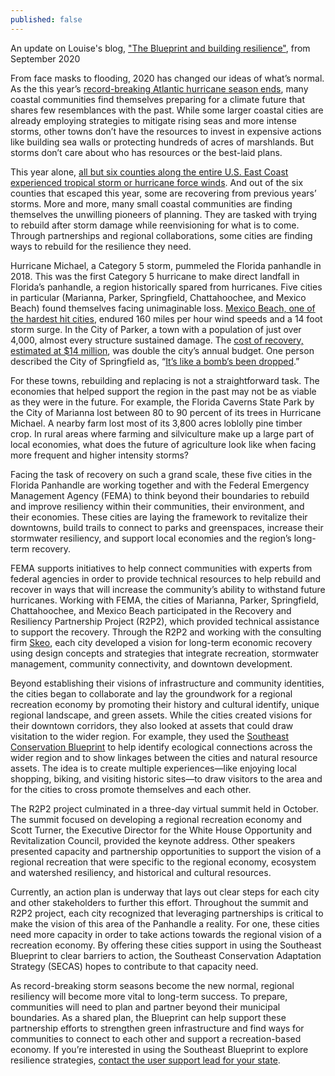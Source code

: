 ```yaml
---
published: false
---
```

An update on Louise's blog, ["The Blueprint and building resilience"](http://secassoutheast.org/2020/09/28/the-blueprint-and-building-resilience.html), from September 2020

From face masks to flooding, 2020 has changed our ideas of what’s normal. As the this year’s [record-breaking Atlantic hurricane season ends](https://www.cnn.com/2020/11/30/weather/record-breaking-atlantic-hurricane-season-wrap-up/index.html?utm_content=2020-11-30T14%3A50%3A05&utm_term=link&utm_source=twCNN&utm_medium=social), many coastal communities find themselves preparing for a climate future that shares few resemblances with the past. While some larger coastal cities are already employing strategies to mitigate rising seas and more intense storms, other towns don’t have the resources to invest in expensive actions like building sea walls or protecting hundreds of acres of marshlands. But storms don’t care about who has resources or the best-laid plans.

This year alone, [all but six counties along the entire U.S. East Coast experienced tropical storm or hurricane force winds](https://www.washingtonpost.com/weather/2020/11/16/tropical-storm-winds-lower-48/). And out of the six counties that escaped this year, some are recovering from previous years’ storms. More and more, many small coastal communities are finding themselves the unwilling pioneers of planning. They are tasked with trying to rebuild after storm damage while reenvisioning for what is to come. Through partnerships and regional collaborations, some cities are finding ways to rebuild for the resilience they need.

Hurricane Michael, a Category 5 storm, pummeled the Florida panhandle in 2018. This was the first Category 5 hurricane to make direct landfall in Florida’s panhandle, a region historically spared from hurricanes. Five cities in particular (Marianna, Parker, Springfield, Chattahoochee, and Mexico Beach) found themselves facing unimaginable loss. [Mexico Beach, one of the hardest hit cities](https://www.wctv.tv/content/news/Mexico-Beach-one-year-after-Hurricane-Michael--562451591.html#:~:text=Michael%20was%20a%20category%20five,the%20coastal%20community%20of%201%2C200), endured 160 miles per hour wind speeds and a 14 foot storm surge. In the City of Parker, a town with a population of just over 4,000, almost every structure sustained damage. The [cost of recovery, estimated at $14 million](https://www.wjhg.com/content/news/Parker-releases-total-cost-for-hurricane-recovery-efforts-and-increase-to-utility-rates--567225481.html), was double the city’s annual budget. One person described the City of Springfield as, “[It’s like a bomb’s been dropped](https://www.nwfdailynews.com/news/20181012/its-like-bombs-been-dropped-on-springfield).” 

For these towns, rebuilding and replacing is not a straightforward task. The economies that helped support the region in the past may not be as viable as they were in the future. For example, the Florida Caverns State Park by the City of Marianna lost between 80 to 90 percent of its trees in Hurricane Michael. A nearby farm lost most of its 3,800 acres loblolly pine timber crop. In rural areas where farming and silviculture make up a large part of local economies, what does the future of agriculture look like when facing more frequent and higher intensity storms? 

Facing the task of recovery on such a grand scale, these five cities in the Florida Panhandle are working together and with the Federal Emergency Management Agency (FEMA) to think beyond their boundaries to rebuild and improve resiliency within their communities, their environment, and their economies. These cities are laying the framework to revitalize their downtowns, build trails to connect to parks and greenspaces, increase their stormwater resiliency, and support local economies and the region’s long-term recovery.

FEMA supports initiatives to help connect communities with experts from federal agencies in order to provide technical resources to help rebuild and recover in ways that will increase the community’s ability to withstand future hurricanes. Working with FEMA, the cities of Marianna, Parker, Springfield, Chattahoochee, and Mexico Beach participated in the Recovery and Resiliency Partnership Project (R2P2), which provided technical assistance to support the recovery. Through the R2P2 and working with the consulting firm [Skeo](https://www.skeo.com/), each city developed a vision for long-term economic recovery using design concepts and strategies that integrate recreation, stormwater management, community connectivity, and downtown development. 

Beyond establishing their visions of infrastructure and community identities, the cities began to collaborate and lay the groundwork for a regional recreation economy by promoting their history and cultural identify, unique regional landscape, and green assets. While the cities created visions for their downtown corridors, they also looked at assets that could draw visitation to the wider region. For example, they used the [Southeast Conservation Blueprint](http://secassoutheast.org/blueprint) to help identify ecological connections across the wider region and to show linkages between the cities and natural resource assets. The idea is to create multiple experiences—like enjoying local shopping, biking, and visiting historic sites—to draw visitors to the area and for the cities to cross promote themselves and each other.  

The R2P2 project culminated in a three-day virtual summit held in October. The summit focused on developing a regional recreation economy and Scott Turner, the Executive Director for the White House Opportunity and Revitalization Council, provided the keynote address. Other speakers presented capacity and partnership opportunities to support the vision of a regional recreation that were specific to the regional economy, ecosystem and watershed resiliency, and historical and cultural resources.

Currently, an action plan is underway that lays out clear steps for each city and other stakeholders to further this effort. Throughout the summit and R2P2 project, each city recognized that leveraging partnerships is critical to make the vision of this area of the Panhandle a reality. For one, these cities need more capacity in order to take actions towards the regional vision of a recreation economy. By offering these cities support in using the Southeast Blueprint to clear barriers to action, the Southeast Conservation Adaptation Strategy (SECAS) hopes to contribute to that capacity need. 

As record-breaking storm seasons become the new normal, regional resiliency will become more vital to long-term success.  To prepare, communities will need to plan and partner beyond their municipal boundaries. As a shared plan, the Blueprint can help support these partnership efforts to strengthen green infrastructure and find ways for communities to connect to each other and support a recreation-based economy. 
If you’re interested in using the Southeast Blueprint to explore resilience strategies, [contact the user support lead for your state](http://secassoutheast.org/contact).
